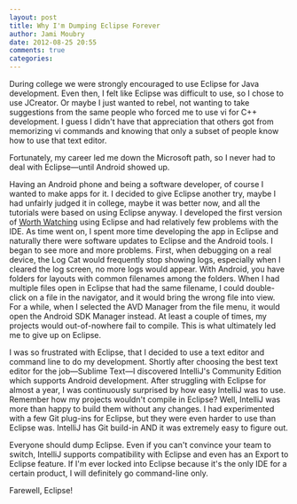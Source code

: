 ```yaml
---
layout: post
title: Why I'm Dumping Eclipse Forever
author: Jami Moubry
date: 2012-08-25 20:55
comments: true
categories:
---
```


During college we were strongly encouraged to use Eclipse for Java development. Even then, I felt like Eclipse was difficult to use, so I chose to use JCreator. Or maybe I just wanted to rebel, not wanting to take suggestions from the same people who forced me to use vi for C++ development. I guess I didn't have that appreciation that others got from memorizing vi commands and knowing that only a subset of people know how to use that text editor.

Fortunately, my career led me down the Microsoft path, so I never had to deal with Eclipse—until Android showed up.

Having an Android phone and being a software developer, of course I wanted to make apps for it. I decided to give Eclipse another try, maybe I had unfairly judged it in college, maybe it was better now, and all the tutorials were based on using Eclipse anyway. I developed the first version of [Worth Watching](https://play.google.com/store/apps/details?id=com.moubry.worthwatching) using Eclipse and had relatively few problems with the IDE. As time went on, I spent more time developing the app in Eclipse and naturally there were software updates to Eclipse and the Android tools. I began to see more and more problems. First, when debugging on a real device, the Log Cat would frequently stop showing logs, especially when I cleared the log screen, no more logs would appear. With Android, you have folders for layouts with common filenames among the folders. When I had multiple files open in Eclipse that had the same filename, I could double-click on a file in the navigator, and it would bring the wrong file into view. For a while, when I selected the AVD Manager from the file menu, it would open the Android SDK Manager instead. At least a couple of times, my projects would out-of-nowhere fail to compile. This is what ultimately led me to give up on Eclipse.

I was so frustrated with Eclipse, that I decided to use a text editor and command line to do my development. Shortly after choosing the best text editor for the job—Sublime Text—I discovered IntelliJ's Community Edition which supports Android development. After struggling with Eclipse for almost a year, I was continuously surprised by how easy IntelliJ was to use. Remember how my projects wouldn't compile in Eclipse? Well, IntelliJ was more than happy to build them without any changes. I had experimented with a few Git plug-ins for Eclipse, but they were even harder to use than Eclipse was. IntelliJ has Git build-in AND it was extremely easy to figure out.

Everyone should dump Eclipse. Even if you can't convince your team to switch, IntelliJ supports compatibility with Eclipse and even has an Export to Eclipse feature. If I'm ever locked into Eclipse because it's the only IDE for a certain product, I will definitely go command-line only.

Farewell, Eclipse!